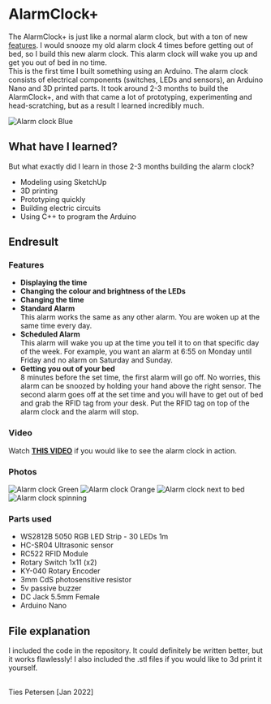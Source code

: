 # AlarmClock+
The AlarmClock+ is just like a normal alarm clock, but with a ton of new [features](#features). I would snooze my old alarm clock 4 times before getting out of bed, so I build this new alarm clock. This alarm clock will wake you up and get you out of bed in no time. <br>
This is the first time I built something using an Arduino. The alarm clock consists of electrical components (switches, LEDs and sensors), an Arduino Nano and 3D printed parts. It took around 2-3 months to build the AlarmClock+, and with that came a lot of prototyping, experimenting and head-scratching, but as a result I learned incredibly much.

![Alarm clock Blue](https://user-images.githubusercontent.com/75524368/151206562-98c0101f-f594-488b-8a90-7f907e8b141f.png)

## What have I learned?
But what exactly did I learn in those 2-3 months building the alarm clock? 
- Modeling using SketchUp
- 3D printing
- Prototyping quickly
- Building electric circuits
- Using C++ to program the Arduino

## Endresult

### Features
- <b>Displaying the time</b>
- <b>Changing the colour and brightness of the LEDs</b>
- <b>Changing the time</b>
- <b>Standard Alarm</b><br>
  This alarm works the same as any other alarm. You are woken up at the same time every day.
- <b>Scheduled Alarm</b><br>
  This alarm will wake you up at the time you tell it to on that specific day of the week. For example, you want an alarm at 6:55 on Monday until Friday and no alarm on Saturday and Sunday.
- <b>Getting you out of your bed</b><br>
  8 minutes before the set time, the first alarm will go off. No worries, this alarm can be snoozed by holding your hand above the right sensor. The second alarm goes off at the set time and you will have to get out of bed and grab the RFID tag from your desk. Put the RFID tag on top of the alarm clock and the alarm will stop.

### Video
Watch <b>[THIS VIDEO](https://youtu.be/JE-YsyEofD8)</b> if you would like to see the alarm clock in action.
  
### Photos
![Alarm clock Green](https://user-images.githubusercontent.com/75524368/151209619-bcb4d1e1-d756-4304-893c-af86c8307e68.png)
![Alarm clock Orange](https://user-images.githubusercontent.com/75524368/151210734-b0929efa-ad23-4475-8ff1-183fcc47a87e.png)
![Alarm clock next to bed](https://user-images.githubusercontent.com/75524368/151211021-b248c641-b18e-4783-a39c-82af13f538cc.png)
![Alarm clock spinning](https://user-images.githubusercontent.com/75524368/151211046-be37f432-260c-457e-b855-0324e201b588.gif)

### Parts used
- WS2812B 5050 RGB LED Strip - 30 LEDs 1m
- HC-SR04 Ultrasonic sensor
- RC522 RFID Module
- Rotary Switch 1x11 (x2)
- KY-040 Rotary Encoder
- 3mm CdS photosensitive resistor
- 5v passive buzzer
- DC Jack 5.5mm Female
- Arduino Nano

## File explanation
I included the code in the repository. It could definitely be written better, but it works flawlessly! I also included the .stl files if you would like to 3d print it yourself.

<br>
Ties Petersen [Jan 2022]
